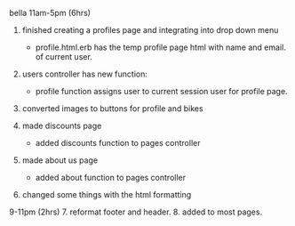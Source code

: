 bella
11am-5pm (6hrs)

1. finished creating a profiles page and integrating into drop down menu
    - profile.html.erb has the temp profile page html with name and email. of current user. 

2. users controller has new function:
    - profile function assigns user to current session user for profile page. 

3. converted images to buttons for profile and bikes

4. made discounts page
    - added discounts function to pages controller

5. made about us page
    - added about function to pages controller

6. changed some things with the html formatting 

9-11pm (2hrs)
7. reformat footer and header. 
8. added to most pages. 

    